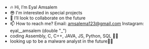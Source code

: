 - 🔥 Hi, I’m Eyal Amsalem
- 😎 I'm interested in special projects
- 🤝 I’ll look to collaborate on the future
- 📫 How to reach me? Email: amsalema123@gmail.com Instagram: eyal__amsalem (double "_")
- coding Assembly, C, C++, JAVA, JS, Python, SQL 👨‍💻
- looking up to be a malware analyst in the future🕵️‍♂️

<!---
EyalAmsalemISR/EyalAmsalemISR is a ✨ special ✨ repository because its `README.md` (this file) appears on your GitHub profile.
You can click the Preview link to take a look at your changes.
--->
